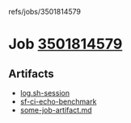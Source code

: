 refs/jobs/3501814579

# Job [3501814579](https://github.com/rokmoln/support-firecloud/runs/3501814579?check_suite_focus=true)

## Artifacts

* [log.sh-session](log.sh-session)
* [sf-ci-echo-benchmark](sf-ci-echo-benchmark)
* [some-job-artifact.md](some-job-artifact.md)

